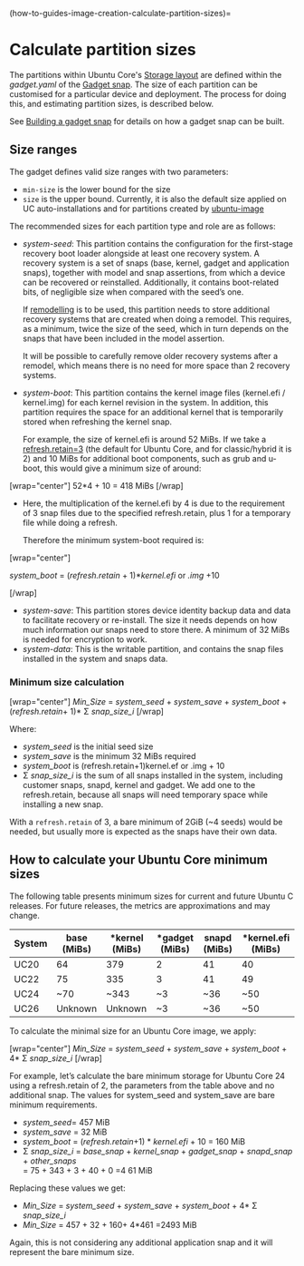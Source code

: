 (how-to-guides-image-creation-calculate-partition-sizes)=
# Calculate partition sizes

The partitions within Ubuntu Core's [Storage layout](/explanation/core-elements/storage-layout) are defined within the _gadget.yaml_ of the [Gadget snap](/reference/gadget-snap-format). The size of each partition can be customised for a particular device and deployment. The process for doing this, and estimating partition sizes, is described below.

See [Building a gadget snap](/how-to-guides/image-creation/build-a-gadget-snap) for details on how a gadget snap can be built. 

## Size ranges

The gadget defines valid size ranges with two parameters:

* `min-size` is the lower bound for the size
* `size` is the upper bound. Currently, it is also the default size applied on UC auto-installations and for partitions created by [ubuntu-image](/how-to-guides/image-creation/use-ubuntu-image)

The recommended sizes for each partition type and role are as follows:

* _system-seed_: This partition contains the configuration for the first-stage recovery boot loader alongside at least one recovery system. A recovery system is a set of snaps (base, kernel, gadget and application snaps), together with model and snap assertions, from which a device can be recovered or reinstalled. Additionally, it contains boot-related bits, of negligible size when compared with the seed’s one.

  If [remodelling](/) is to be used, this partition needs to store additional recovery systems that are created when doing a remodel. This requires, as a minimum, twice the size of the seed, which in turn depends on the snaps that have been included in the model assertion.

  It will be possible to carefully remove older recovery systems after a remodel, which means there is no need for more space than 2 recovery systems.

* _system-boot_: This partition contains the kernel image files (kernel.efi / kernel.img) for each kernel revision in the system. In addition, this partition requires the space for an additional kernel that is temporarily stored when refreshing the kernel snap.

  For example, the size of kernel.efi is around 52 MiBs. If we take a [refresh.retain=3](https://snapcraft.io/docs/managing-updates#control-updates-with-system-options-5) (the default for Ubuntu Core, and for classic/hybrid it is 2) and 10 MiBs for additional boot components, such as grub and u-boot, this would give a minimum size of around:

[wrap="center"]
  52*4 + 10 = 418 MiBs
[/wrap]

- Here, the multiplication of the kernel.efi by 4 is due to the requirement of 3 snap files due to the specified refresh.retain, plus 1 for a temporary file while doing a refresh.

   Therefore the minimum system-boot required is:

[wrap="center"]

*system_boot*  = (*refresh.retain* + 1)*_kernel.efi_ or _.img_ +10

[/wrap]

* _system-save_: This partition stores device identity backup data and data to facilitate recovery or re-install. The size it needs depends on how much information our snaps need to store there. A minimum of 32 MiBs is needed for encryption to work.
* _system-data_: This is the writable partition, and contains the snap files installed in the system and snaps data.

### Minimum size calculation

[wrap="center"]
*Min_Size* = *system_seed* + *system_save* + *system_boot* + (*refresh.retain*+ 1)* &Sigma; *snap_size_i*
[/wrap]

Where:

* *system_seed* is the initial seed size
* *system_save* is the minimum 32 MiBs required
* *system_boot* is (refresh.retain+1)kernel.ef or .img + 10
* &Sigma;  *snap_size_i* is the sum of all snaps installed in the system, including customer snaps, snapd, kernel and gadget. We add one to the refresh.retain, because all snaps will need temporary space while installing a new snap.

With a `refresh.retain` of 3, a bare minimum of 2GiB (~4 seeds) would be needed, but usually more is expected as the snaps have their own data.

## How to calculate your Ubuntu Core minimum sizes

The following table presents minimum sizes for current and future Ubuntu C releases. For future releases, the metrics are approximations and may change. 

| System | base (MiBs) | \*kernel (MiBs) | \*gadget (MiBs) | snapd (MiBs) | \*kernel.efi (MiBs) |
| ------ | ----------- | --------------- | --------------- | ------------ | ------------------- |
| UC20   | 64          | 379             | 2               | 41           | 40                  |
| UC22   | 75          | 335             | 3               | 41           | 49                  |
| UC24   | ~70         | ~343            | ~3              | ~36          | ~50                 |
| UC26   | Unknown     | Unknown         | ~3              | ~36          | ~50                 |


To calculate the minimal size for an Ubuntu Core image, we apply:
 
[wrap="center"]
*Min_Size* = *system_seed* + *system_save* + *system_boot* + 4* &Sigma;  *snap_size_i*
[/wrap] 

For example, let’s calculate the bare minimum storage for Ubuntu Core 24 using a refresh.retain of 2, the parameters from the table above and no additional snap. The values for system_seed and system_save are bare minimum requirements. 
 
- *system_seed*= 457 MiB
- *system_save* = 32 MiB
- *system_boot* = (*refresh.retain*+1) * *kernel.efi* + 10 = 160 MiB
-  &Sigma; *snap_size_i*  = *base_snap* + *kernel_snap* + *gadget_snap* + *snapd_snap* + *other_snaps*   
      = 75 + 343 + 3 + 40 + 0 =4 61 MiB 

Replacing these values we get: 

- *Min_Size* = *system_seed* + *system_save* + *system_boot* + 4*  &Sigma;  *snap_size_i*
- *Min_Size* = 457 + 32 + 160+ 4*461 =2493 MiB


Again, this is not considering any additional application snap and it will represent the bare minimum size.

